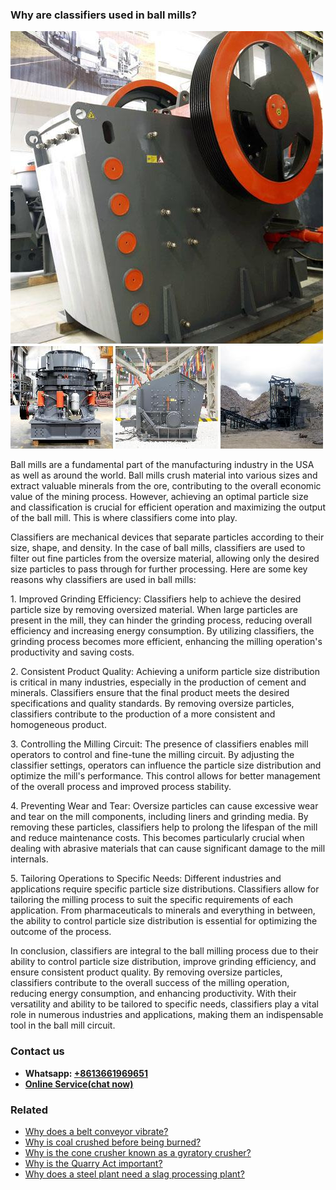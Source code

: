 <h3>Why are classifiers used in ball mills?</h3><img src='1701671404.jpg' alt=''><p>Ball mills are a fundamental part of the manufacturing industry in the USA as well as around the world. Ball mills crush material into various sizes and extract valuable minerals from the ore, contributing to the overall economic value of the mining process. However, achieving an optimal particle size and classification is crucial for efficient operation and maximizing the output of the ball mill. This is where classifiers come into play.</p><p>Classifiers are mechanical devices that separate particles according to their size, shape, and density. In the case of ball mills, classifiers are used to filter out fine particles from the oversize material, allowing only the desired size particles to pass through for further processing. Here are some key reasons why classifiers are used in ball mills:</p><p>1. Improved Grinding Efficiency: Classifiers help to achieve the desired particle size by removing oversized material. When large particles are present in the mill, they can hinder the grinding process, reducing overall efficiency and increasing energy consumption. By utilizing classifiers, the grinding process becomes more efficient, enhancing the milling operation's productivity and saving costs.</p><p>2. Consistent Product Quality: Achieving a uniform particle size distribution is critical in many industries, especially in the production of cement and minerals. Classifiers ensure that the final product meets the desired specifications and quality standards. By removing oversize particles, classifiers contribute to the production of a more consistent and homogeneous product.</p><p>3. Controlling the Milling Circuit: The presence of classifiers enables mill operators to control and fine-tune the milling circuit. By adjusting the classifier settings, operators can influence the particle size distribution and optimize the mill's performance. This control allows for better management of the overall process and improved process stability.</p><p>4. Preventing Wear and Tear: Oversize particles can cause excessive wear and tear on the mill components, including liners and grinding media. By removing these particles, classifiers help to prolong the lifespan of the mill and reduce maintenance costs. This becomes particularly crucial when dealing with abrasive materials that can cause significant damage to the mill internals.</p><p>5. Tailoring Operations to Specific Needs: Different industries and applications require specific particle size distributions. Classifiers allow for tailoring the milling process to suit the specific requirements of each application. From pharmaceuticals to minerals and everything in between, the ability to control particle size distribution is essential for optimizing the outcome of the process.</p><p>In conclusion, classifiers are integral to the ball milling process due to their ability to control particle size distribution, improve grinding efficiency, and ensure consistent product quality. By removing oversize particles, classifiers contribute to the overall success of the milling operation, reducing energy consumption, and enhancing productivity. With their versatility and ability to be tailored to specific needs, classifiers play a vital role in numerous industries and applications, making them an indispensable tool in the ball mill circuit.</p><h3>Contact us</h3><ul><li><strong>Whatsapp:&nbsp;<a href="https://wa.me/8613661969651">+8613661969651</a></strong></li><li><a href="https://swt.shibang-china.com/?git&amp;zhl"><strong>Online Service(chat now)</strong></a></li></ul><h3>Related</h3><ul><li><a href='Why%20does%20a%20belt%20conveyor%20vibrate%3F.md'>Why does a belt conveyor vibrate?</a></li><li><a href='Why%20is%20coal%20crushed%20before%20being%20burned%3F.md'>Why is coal crushed before being burned?</a></li><li><a href='Why%20is%20the%20cone%20crusher%20known%20as%20a%20gyratory%20crusher%3F.md'>Why is the cone crusher known as a gyratory crusher?</a></li><li><a href='Why%20is%20the%20Quarry%20Act%20important%3F.md'>Why is the Quarry Act important?</a></li><li><a href='Why%20does%20a%20steel%20plant%20need%20a%20slag%20processing%20plant%3F.md'>Why does a steel plant need a slag processing plant?</a></li></ul>